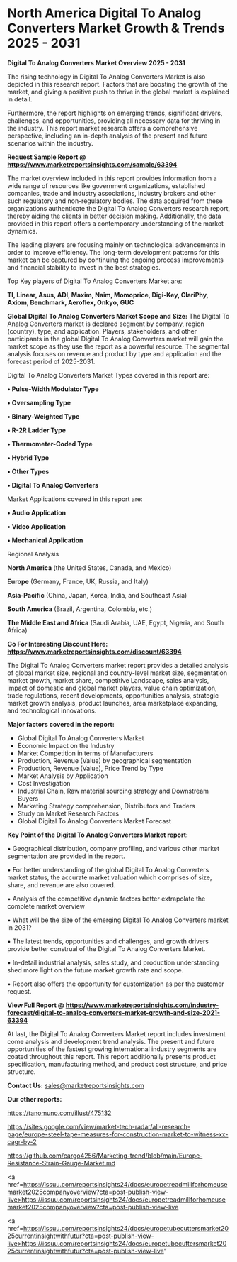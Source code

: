   # North America Digital To Analog Converters Market Growth & Trends 2025 - 2031

<Strong> Digital To Analog Converters Market Overview 2025 - 2031</strong>

The rising technology in Digital To Analog Converters Market is also depicted in this research report. Factors that are boosting the growth of the market, and giving a positive push to thrive in the global market is explained in detail.

Furthermore, the report highlights on emerging trends, significant drivers, challenges, and opportunities, providing all necessary data for thriving in the industry. This report market research offers a comprehensive perspective, including an in-depth analysis of the present and future scenarios within the industry.

<strong>Request Sample Report @ <a href=https://www.marketreportsinsights.com/sample/63394>https://www.marketreportsinsights.com/sample/63394</a></strong>

The market overview included in this report provides information from a wide range of resources like government organizations, established companies, trade and industry associations, industry brokers and other such regulatory and non-regulatory bodies. The data acquired from these organizations authenticate the Digital To Analog Converters research report, thereby aiding the clients in better decision making. Additionally, the data provided in this report offers a contemporary understanding of the market dynamics.

The leading players are focusing mainly on technological advancements in order to improve efficiency. The long-term development patterns for this market can be captured by continuing the ongoing process improvements and financial stability to invest in the best strategies.

Top Key players of Digital To Analog Converters Market are:

<strong>TI, Linear, Asus, ADI, Maxim, Naim, Momoprice, Digi-Key, ClariPhy, Axiom, Benchmark, Aeroflex, Onkyo, GUC</strong>

<strong><b>Global Digital To Analog Converters Market Scope and Size:</b></strong>
The Digital To Analog Converters market is declared segment by company, region (country), type, and application. Players, stakeholders, and other participants in the global Digital To Analog Converters market will gain the market scope as they use the report as a powerful resource. The segmental analysis focuses on revenue and product by type and application and the forecast period of 2025-2031.

Digital To Analog Converters Market Types covered in this report are:

<strong>• Pulse-Width Modulator Type

• Oversampling Type

• Binary-Weighted Type

• R-2R Ladder Type

• Thermometer-Coded Type

• Hybrid Type

• Other Types

• Digital To Analog Converters</strong>

Market Applications covered in this report are:

<strong>• Audio Application

• Video Application

• Mechanical Application</strong> 

Regional Analysis

<strong>North America</strong> (the United States, Canada, and Mexico)

<strong>Europe</strong> (Germany, France, UK, Russia, and Italy)

<strong>Asia-Pacific</strong> (China, Japan, Korea, India, and Southeast Asia)

<strong>South America</strong> (Brazil, Argentina, Colombia, etc.)

<strong>The Middle East and Africa</strong> (Saudi Arabia, UAE, Egypt, Nigeria, and South Africa)

<strong>Go For Interesting Discount Here: <a href=https://www.marketreportsinsights.com/discount/63394>https://www.marketreportsinsights.com/discount/63394</a></strong>

The Digital To Analog Converters market report provides a detailed analysis of global market size, regional and country-level market size, segmentation market growth, market share, competitive Landscape, sales analysis, impact of domestic and global market players, value chain optimization, trade regulations, recent developments, opportunities analysis, strategic market growth analysis, product launches, area marketplace expanding, and technological innovations.

<strong><b>Major factors covered in the report:</b></strong>
<ul>
  <li>Global Digital To Analog Converters Market </li>
  <li>Economic Impact on the Industry</li>
  <li>Market Competition in terms of Manufacturers</li>
  <li>Production, Revenue (Value) by geographical segmentation</li>
  <li>Production, Revenue (Value), Price Trend by Type</li>
  <li>Market Analysis by Application</li>
  <li>Cost Investigation</li>
  <li>Industrial Chain, Raw material sourcing strategy and Downstream Buyers</li>
  <li>Marketing Strategy comprehension, Distributors and Traders</li>
  <li>Study on Market Research Factors</li>
  <li>Global Digital To Analog Converters Market Forecast</li>
</ul>

<strong><b>Key Point of the Digital To Analog Converters Market report:</b></strong>

• Geographical distribution, company profiling, and various other market segmentation are provided in the report.

• For better understanding of the global Digital To Analog Converters market status, the accurate market valuation which comprises of size, share, and revenue are also covered.

• Analysis of the competitive dynamic factors better extrapolate the complete market overview

• What will be the size of the emerging Digital To Analog Converters market in 2031?

• The latest trends, opportunities and challenges, and growth drivers provide better construal of the Digital To Analog Converters Market.

• In-detail industrial analysis, sales study, and production understanding shed more light on the future market growth rate and scope.

• Report also offers the opportunity for customization as per the customer request.

<strong><b>View Full Report @ <a href=https://www.marketreportsinsights.com/industry-forecast/digital-to-analog-converters-market-growth-and-size-2021-63394>https://www.marketreportsinsights.com/industry-forecast/digital-to-analog-converters-market-growth-and-size-2021-63394</a></b></strong>


At last, the Digital To Analog Converters Market report includes investment come analysis and development trend analysis. The present and future opportunities of the fastest growing international industry segments are coated throughout this report. This report additionally presents product specification, manufacturing method, and product cost structure, and price structure.

<strong>Contact Us:</strong>
sales@marketreportsinsights.com

<strong>Our other reports:</strong>

<a href=https://tanomuno.com/illust/475132>https://tanomuno.com/illust/475132</a>

<a href=https://sites.google.com/view/market-tech-radar/all-research-page/europe-steel-tape-measures-for-construction-market-to-witness-xx-cagr-by-2>https://sites.google.com/view/market-tech-radar/all-research-page/europe-steel-tape-measures-for-construction-market-to-witness-xx-cagr-by-2</a>

<a href=https://github.com/cargo4256/Marketing-trend/blob/main/Europe-Resistance-Strain-Gauge-Market.md>https://github.com/cargo4256/Marketing-trend/blob/main/Europe-Resistance-Strain-Gauge-Market.md</a>

<a href=https://issuu.com/reportsinsights24/docs/europetreadmillforhomeusemarket2025companyoverview?cta=post-publish-view-live>https://issuu.com/reportsinsights24/docs/europetreadmillforhomeusemarket2025companyoverview?cta=post-publish-view-live</a>

<a href=https://issuu.com/reportsinsights24/docs/europetubecuttersmarket2025currentinsightwithfutur?cta=post-publish-view-live>https://issuu.com/reportsinsights24/docs/europetubecuttersmarket2025currentinsightwithfutur?cta=post-publish-view-live</a>"
